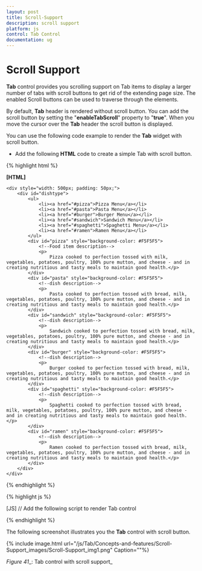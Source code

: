 ```yaml
---
layout: post
title: Scroll-Support
description: scroll support
platform: js
control: Tab Control
documentation: ug
---
```


# Scroll Support

**Tab** control provides you scrolling support on Tab items to display a larger number of tabs with scroll buttons to get rid of the extending page size. The enabled Scroll buttons can be used to traverse through the elements.

By default, **Tab** header is rendered without scroll button. You can add the scroll button by setting the "**enableTabScroll**" property to "**true**". When you move the cursor over the **Tab** header the scroll button is displayed.   



You can use the following code example to render the **Tab** widget with scroll button.

* Add the following **HTML** code to create a simple Tab with scroll button.

{% highlight html %}

**[HTML]**

    <div style="width: 500px; padding: 50px;">
        <div id="dishtype">
            <ul>
                <li><a href="#pizza">Pizza Menu</a></li>
                <li><a href="#pasta">Pasta Menu</a></li>
                <li><a href="#burger">Burger Menu</a></li>
                <li><a href="#sandwich">Sandwich Menu</a></li>
                <li><a href="#spaghetti">Spaghetti Menu</a></li>
                <li><a href="#ramen">Ramen Menu</a></li>
            </ul>
            <div id="pizza" style="background-color: #F5F5F5">
                <!--Food item description-->
                <p>
                    Pizza cooked to perfection tossed with milk, vegetables, potatoes, poultry, 100% pure mutton, and cheese - and in creating nutritious and tasty meals to maintain good health.</p>
            </div>
            <div id="pasta" style="background-color: #F5F5F5">
                <!--dish description-->
                <p>
                    Pasta cooked to perfection tossed with bread, milk, vegetables, potatoes, poultry, 100% pure mutton, and cheese - and in creating nutritious and tasty meals to maintain good health.</p>
            </div>
            <div id="sandwich" style="background-color: #F5F5F5">
                <!--dish description-->
                <p>
                    Sandwich cooked to perfection tossed with bread, milk, vegetables, potatoes, poultry, 100% pure mutton, and cheese - and in creating nutritious and tasty meals to maintain good health.</p>
            </div>
            <div id="burger" style="background-color: #F5F5F5">
                <!--dish description-->
                <p>
                    Burger cooked to perfection tossed with bread, milk, vegetables, potatoes, poultry, 100% pure mutton, and cheese - and in creating nutritious and tasty meals to maintain good health.</p>
            </div>
            <div id="spaghetti" style="background-color: #F5F5F5">
                <!--dish description-->
                <p>
                    Spaghetti cooked to perfection tossed with bread, milk, vegetables, potatoes, poultry, 100% pure mutton, and cheese - and in creating nutritious and tasty meals to maintain good health.</p>
            </div>
            <div id="ramen" style="background-color: #F5F5F5">
                <!--dish description-->
                <p>
                    Ramen cooked to perfection tossed with bread, milk, vegetables, potatoes, poultry, 100% pure mutton, and cheese - and in creating nutritious and tasty meals to maintain good health.</p>
            </div>
        </div>
    </div>


{% endhighlight %}

{% highlight js %}

[JS]
// Add the following script to render Tab control
    <script type="text/javascript">
        $(function () {
            $("#dishtype").ejTab({
                enableTabScroll: true
            });
        });		
    </script>


{% endhighlight %}

The following screenshot illustrates you the **Tab** control with scroll button. 

{% include image.html url="/js/Tab/Concepts-and-features/Scroll-Support_images/Scroll-Support_img1.png" Caption=""%}

_Figure_ _41__: Tab control with scroll support_



